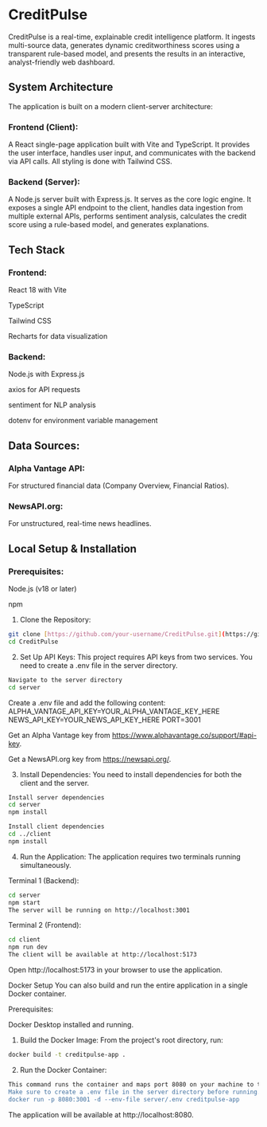 # CreditPulse
CreditPulse is a real-time, explainable credit intelligence platform. It ingests multi-source data, generates dynamic creditworthiness scores using a transparent rule-based model, and presents the results in an interactive, analyst-friendly web dashboard.


## System Architecture
The application is built on a modern client-server architecture:

### Frontend (Client): 
A React single-page application built with Vite and TypeScript. It provides the user interface, handles user input, and communicates with the backend via API calls. All styling is done with Tailwind CSS.

### Backend (Server): 
A Node.js server built with Express.js. It serves as the core logic engine. It exposes a single API endpoint to the client, handles data ingestion from multiple external APIs, performs sentiment analysis, calculates the credit score using a rule-based model, and generates explanations.

## Tech Stack
### Frontend:

React 18 with Vite

TypeScript

Tailwind CSS

Recharts for data visualization

### Backend:

Node.js with Express.js

axios for API requests

sentiment for NLP analysis

dotenv for environment variable management

## Data Sources:

### Alpha Vantage API: 
For structured financial data (Company Overview, Financial Ratios).

### NewsAPI.org: 
For unstructured, real-time news headlines.

## Local Setup & Installation
### Prerequisites:

Node.js (v18 or later)

npm

1. Clone the Repository:
```bash
git clone [https://github.com/your-username/CreditPulse.git](https://github.com/your-username/CreditPulse.git)
cd CreditPulse
```

2. Set Up API Keys:
This project requires API keys from two services. You need to create a .env file in the server directory.

```bash
Navigate to the server directory
cd server
```

Create a .env file and add the following content:
ALPHA_VANTAGE_API_KEY=YOUR_ALPHA_VANTAGE_KEY_HERE
NEWS_API_KEY=YOUR_NEWS_API_KEY_HERE
PORT=3001

Get an Alpha Vantage key from https://www.alphavantage.co/support/#api-key.

Get a NewsAPI.org key from https://newsapi.org/.

3. Install Dependencies:
You need to install dependencies for both the client and the server.

```bash
Install server dependencies
cd server
npm install

Install client dependencies
cd ../client
npm install
```

4. Run the Application:
The application requires two terminals running simultaneously.

Terminal 1 (Backend):

```bash
cd server
npm start
The server will be running on http://localhost:3001
```

Terminal 2 (Frontend):

```bash
cd client
npm run dev
The client will be available at http://localhost:5173
```

Open http://localhost:5173 in your browser to use the application.

Docker Setup
You can also build and run the entire application in a single Docker container.

Prerequisites:

Docker Desktop installed and running.

1. Build the Docker Image:
From the project's root directory, run:

```bash
docker build -t creditpulse-app .
```

2. Run the Docker Container:

```bash
This command runs the container and maps port 8080 on your machine to the container's port.
Make sure to create a .env file in the server directory before running.
docker run -p 8080:3001 -d --env-file server/.env creditpulse-app
```

The application will be available at http://localhost:8080.
